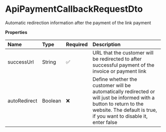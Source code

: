 # ApiPaymentCallbackRequestDto

Automatic redirection information after the payment of the link payment

**Properties**

| Name         | Type    | Required | Description                                                                                                                                                                               |
| :----------- | :------ | :------- | :---------------------------------------------------------------------------------------------------------------------------------------------------------------------------------------- |
| successUrl   | String  | ✅       | URL that the customer will be redirected to after successful payment of the invoice or payment link                                                                                       |
| autoRedirect | Boolean | ❌       | Define whether the customer will be automatically redirected or will just be informed with a button to return to the website. The default is true, if you want to disable it, enter false |

<!-- This file was generated by liblab | https://liblab.com/ -->
